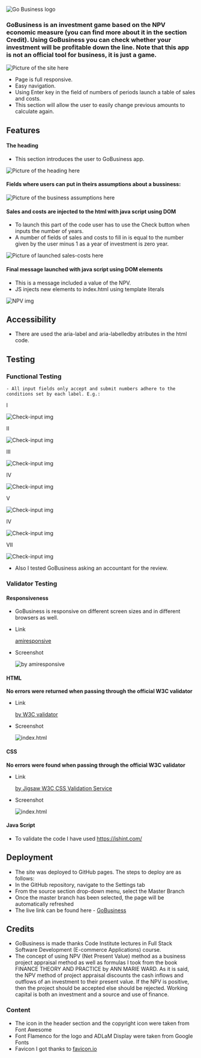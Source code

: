 ![Go Business logo](https://github.com/ireneuszcierpisz/go-business/blob/main/media/logo.png)


### GoBusiness is an investment game based on the NPV economic measure (you can find more about it in the section Credit). Using GoBusiness you can check whether your investment will be profitable down the line. Note that this app is not an official tool for business, it is just a game.

![Picture of the site here](https://github.com/ireneuszcierpisz/go-business/blob/main/media/well-done2.png)

- Page is full responsive.
- Easy navigation. 
- Using Enter key in the field of numbers of periods launch a table of sales and costs.
- This section will allow the user to easily change previous amounts to calculate again.



## Features

#### The heading

- This section introduces the user to GoBusiness app.

![Picture of the heading here](https://github.com/ireneuszcierpisz/go-business/blob/main/media/heading.png)


#### Fields where users can put in theirs assumptions about a bussiness:


![Picture of the business assumptions here](https://github.com/ireneuszcierpisz/go-business/blob/main/media/first-step2.png)


#### Sales and costs are injected to the html with java script using DOM

- To launch this part of the code user has to use the Check button when inputs the number of years.
- A number of fields of sales and costs to fill in is equal to the number given by the user minus 1 as a year of investment is zero year.

![Picture of launched sales-costs here](https://github.com/ireneuszcierpisz/go-business/blob/main/media/JS-DOM.png)


#### Final message launched with java script using DOM elements

- This is a message included a value of the NPV.
- JS injects new elements to index.html using template literals

![NPV img](https://github.com/ireneuszcierpisz/go-business/blob/main/media/JSDOM-finalmessage.png)


## Accessibility

- There are used the aria-label and aria-labelledby atributes in the html code.


## Testing

### Functional Testing

    - All input fields only accept and submit numbers adhere to the conditions set by each label. E.g.:

I

![Check-input img](https://github.com/ireneuszcierpisz/go-business/blob/main/media/check-input_capital.png)


II

![Check-input img](https://github.com/ireneuszcierpisz/go-business/blob/main/media/check-input_machine.png)


III

![Check-input img](https://github.com/ireneuszcierpisz/go-business/blob/main/media/check-input_periods-ok.png)


IV

![Check-input img](https://github.com/ireneuszcierpisz/go-business/blob/main/media/check-input_periods-err.png)


V

![Check-input img](https://github.com/ireneuszcierpisz/go-business/blob/main/media/check-input_sales-costs.png)


IV

![Check-input img](https://github.com/ireneuszcierpisz/go-business/blob/main/media/check-input_discount-rate.png)


VII

![Check-input img](https://github.com/ireneuszcierpisz/go-business/blob/main/media/check-input_depreciation.png)


- Also I tested GoBusiness asking an accountant for the review.



### Validator Testing

#### Responsiveness

- GoBusiness is responsive on different screen sizes and in different browsers as well.

- Link

   [amiresponsive](https://ui.dev/amiresponsive?url=https://ireneuszcierpisz.github.io/go-business/)


- Screenshot

   ![by amiresponsive](https://github.com/ireneuszcierpisz/go-business/blob/main/media/responsive1.png)


#### HTML

**No errors were returned when passing through the official W3C validator**

- Link

   [by W3C validator](https://validator.w3.org/nu/?doc=https%3A%2F%2Fireneuszcierpisz.github.io%2Fgo-business%2F)


- Screenshot

  ![index.html](https://github.com/ireneuszcierpisz/go-business/blob/main/media/HTMLChecker.png)


#### CSS

**No errors were found when passing through the official W3C validator**

- Link

  [by Jigsaw W3C CSS Validation Service](https://jigsaw.w3.org/css-validator/validator?uri=https%3A%2F%2Fireneuszcierpisz.github.io%2Fgo-business%2F&profile=css3svg&usermedium=all&warning=1&vextwarning=&lang=en
)

- Screenshot

  ![index.html](https://github.com/ireneuszcierpisz/go-business/blob/main/media/W3CCSSvalidation.png)


#### Java Script

- To validate the code I have used https://jshint.com/


## Deployment

  - The site was deployed to GitHub pages. The steps to deploy are as follows:
  - In the GitHub repository, navigate to the Settings tab
  - From the source section drop-down menu, select the Master Branch
  - Once the master branch has been selected, the page will be automatically refreshed
  - The live link can be found here - [GoBusiness](https://ireneuszcierpisz.github.io/go-business/)

## Credits

  - GoBusiness is made thanks Code Institute lectures in Full Stack Software Development (E-commerce Applications) course.
  - The concept of using NPV (Net Present Value) method as a business project appraisal method as well as formulas I took from the book FINANCE THEORY AND PRACTICE by ANN MARIE WARD. As it is said, the NPV method of project appraisal discounts the cash inflows and outflows of an investment to their present value. If the NPV is positive, then the project should be accepted else should be rejected. Working capital is both an investment and a source and use of finance.


### Content

- The icon in the header section and the copyright icon were taken from Font Awesome
- Font Flamenco for the logo and ADLaM Display were taken from Google Fonts
- Favicon I got thanks to [favicon.io](https://favicon.io/)

